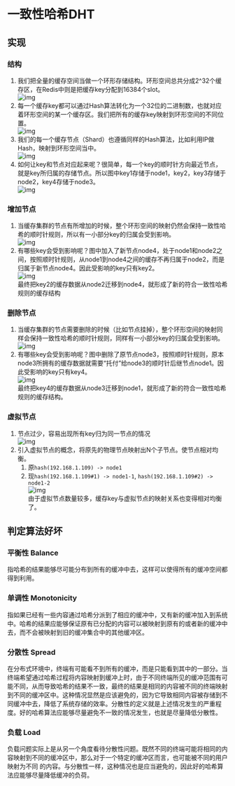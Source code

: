 # 一致性哈希DHT

## 实现

### 结构

1. 我们把全量的缓存空间当做一个环形存储结构。环形空间总共分成2^32个缓存区，在Redis中则是把缓存key分配到16384个slot。  
![img](res/dht-1.png)  
2. 每一个缓存key都可以通过Hash算法转化为一个32位的二进制数，也就对应着环形空间的某一个缓存区。我们把所有的缓存key映射到环形空间的不同位置。  
![img](res/dht-2.png)  
3. 我们的每一个缓存节点（Shard）也遵循同样的Hash算法，比如利用IP做Hash，映射到环形空间当中。  
![img](res/dht-3.png)  
4. 如何让key和节点对应起来呢？很简单，每一个key的顺时针方向最近节点，就是key所归属的存储节点。所以图中key1存储于node1，key2，key3存储于node2，key4存储于node3。  
![img](res/dht-4.png)  

### 增加节点

1. 当缓存集群的节点有所增加的时候，整个环形空间的映射仍然会保持一致性哈希的顺时针规则，所以有一小部分key的归属会受到影响。  
![img](res/dht-5.png)  
2. 有哪些key会受到影响呢？图中加入了新节点node4，处于node1和node2之间，按照顺时针规则，从node1到node4之间的缓存不再归属于node2，而是归属于新节点node4。因此受影响的key只有key2。  
![img](res/dht-6.png)  
最终把key2的缓存数据从node2迁移到node4，就形成了新的符合一致性哈希规则的缓存结构  

### 删除节点

1. 当缓存集群的节点需要删除的时候（比如节点挂掉），整个环形空间的映射同样会保持一致性哈希的顺时针规则，同样有一小部分key的归属会受到影响。  
![img](res/dht-7.png)  
2. 有哪些key会受到影响呢？图中删除了原节点node3，按照顺时针规则，原本node3所拥有的缓存数据就需要“托付”给node3的顺时针后继节点node1。因此受影响的key只有key4。  
![img](res/dht-8.png)  
最终把key4的缓存数据从node3迁移到node1，就形成了新的符合一致性哈希规则的缓存结构。  

### 虚拟节点  

1. 节点过少，容易出现所有key归为同一节点的情况  
![img](res/dht-9.png)  
2. 引入虚拟节点的概念，将原先的物理节点映射出N个子节点。使节点相对均衡。  
   1. 原`hash(192.168.1.109) -> node1`  
   2. 现`hash(192.168.1.109#1) -> node1-1`, `hash(192.168.1.109#2) -> node1-2`  
![img](res/dht-10.png)  
由于虚拟节点数量较多，缓存key与虚拟节点的映射关系也变得相对均衡了。  

## 判定算法好坏

### 平衡性 Balance

指哈希的结果能够尽可能分布到所有的缓冲中去，这样可以使得所有的缓冲空间都得到利用。  

### 单调性 Monotonicity

指如果已经有一些内容通过哈希分派到了相应的缓冲中，又有新的缓冲加入到系统中。哈希的结果应能够保证原有已分配的内容可以被映射到原有的或者新的缓冲中去，而不会被映射到旧的缓冲集合中的其他缓冲区。  

### 分散性 Spread

在分布式环境中，终端有可能看不到所有的缓冲，而是只能看到其中的一部分。当终端希望通过哈希过程将内容映射到缓冲上时，由于不同终端所见的缓冲范围有可能不同，从而导致哈希的结果不一致，最终的结果是相同的内容被不同的终端映射到不同的缓冲区中。这种情况显然是应该避免的，因为它导致相同内容被存储到不同缓冲中去，降低了系统存储的效率。分散性的定义就是上述情况发生的严重程度。好的哈希算法应能够尽量避免不一致的情况发生，也就是尽量降低分散性。  

### 负载 Load

负载问题实际上是从另一个角度看待分散性问题。既然不同的终端可能将相同的内容映射到不同的缓冲区中，那么对于一个特定的缓冲区而言，也可能被不同的用户映射为不同 的内容。与分散性一样，这种情况也是应当避免的，因此好的哈希算法应能够尽量降低缓冲的负荷。  
